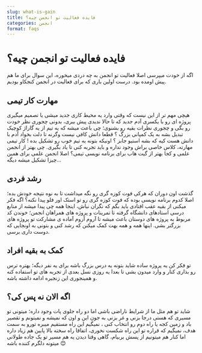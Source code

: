 ```yaml
---
slug: what-is-gain
title: فایده فعالیت تو انجمن چیه؟
categories: انجمن
format: faqs
---
```


# فایده فعالیت تو انجمن چیه؟

اگه از خودت میپرسی اصلا فعالیت تو انجمن به چه دردی میخوره، این سوال برای ما هم پیش اومده بود. درست اولین باری که برای فعالیت در انجمن کنجکاو بودیم.

## مهارت کار تیمی

هیچی مهم تر از این نیست که وقتی وارد یه محیط کاری جدید میشی یا تصمیم میگیری پروژه ای رو با یکسری آدم جدید که تا حالا ندیدی پیش ببری، بدونی چجوری نظر خودت رو بگی و چجوری نظرات بقیه رو بشنوی؛ چی باعث میشه که یه تیم از یه گاراژ کوچیک تبدیل بشه به یک کمپانی بزرگ ؟ قطعا دانش کافی نیست وگرنه تا دلت بخواد آدم با دانش هست کیه که بشه استیو جابز ؟ اونیکه بتونه یه تیم خوب رو تشکیل بده !
کار تیمی مهارته، کلاس خاصی براش وجود نداره و باید تجربه کنی تا یاد بگیری. چی بهتر از انجمن علمی و کجا بهتر از گیت هاب برای برنامه نویسی تیمی؟ اصلا انجمن علمی برای همین چیزا تشکیل میشه دیگه...

## رشد فردی

گذشت اون دوران که هرکی فوت کوزه گری رو نگه میداشت تا به نوه نتیجه خودش بده؛ اصلا کدوم برنامه نویسی بوده که فوت کوزه گری رو تو استک اور فلو پیدا نکنه؟ اگه فکر میکنی از بقیه عقب افتادی باید بگم که نگران نباش، اینجا همه چی پیدا میشه از منابع درسی استادهای دانشگاه گرفته تا تمرینات و پروژه های همراهان انجمن؛ خوندن کد مربوط به پروژه های دوستان باعث میشه تا آروم آروم آماده ی مشارکت تو پروژه های بزرگتر بشی. اینها همه و همه بهت کمک میکنن که رشد کنی و بتونی به اونجایی که دوست داری برسی.

## کمک به بقیه افراد

تو فکر کن یه پروژه ساده شاید بتونه یه درس بزرگ باشه برای یه نفر دیگه؛ بهتره ترس رو بذاری کنار و وارد میدون بشی تا بعدا یه روزی نسل بعدی از تجربه های تو استفاده کنه و همینجوری این زنجیره ادامه داشته باشه.

## اگه الان نه پس کی؟

شاید تو هم مثل ما از شرایط ناراضی باشی اما دو راه جلوی پات وجود داره؛ میتونی تو مسیری که هستی درجا بزنی و غر بزنی به جون این و اون که نمیشه و نمیتونم و تقصیر باد و زمین کجه یا راه دوم رو انتخاب کنی ، نمیگیم این راه مستقیم میبره تورو به سمت هدف، نمیگیم که قراره تو این راه شکست نخوری، اتفاقا راه سخته بالا پایین هم زیاد داره اما کنار هم میتونیم از پسش بربیام، گاهی وقتا دیدن یه هم مسیر تو یک جاده طولانی میتونه دلگرم کننده باشه 😊
